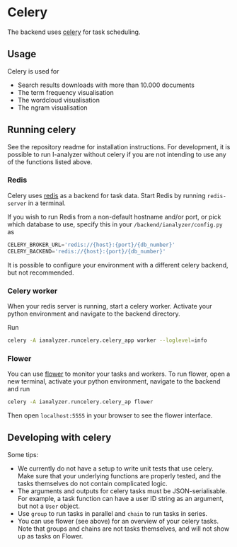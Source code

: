 # Celery

The backend uses [celery](https://docs.celeryq.dev/en/v5.2.7/) for task scheduling.

## Usage

Celery is used for
- Search results downloads with more than 10.000 documents
- The term frequency visualisation
- The wordcloud visualisation
- The ngram visualisation

## Running celery

See the repository readme for installation instructions. For development, it is possible to run I-analyzer without celery if you are not intending to use any of the functions listed above.

### Redis

Celery uses [redis](https://www.redis.io/) as a backend for task data. Start Redis by running `redis-server` in a terminal.

If you wish to run Redis from a non-default hostname and/or port, or pick which database to use, specify this in your `/backend/ianalyzer/config.py` as

```python
CELERY_BROKER_URL='redis://{host}:{port}/{db_number}'
CELERY_BACKEND='redis://{host}:{port}/{db_number}'
```

It is possible to configure your environment with a different celery backend, but not recommended.

### Celery worker

When your redis server is running, start a celery worker. Activate your python environment and navigate to the backend directory.

Run

```bash
celery -A ianalyzer.runcelery.celery_app worker --loglevel=info
```

### Flower

You can use [flower](https://flower.readthedocs.io/) to monitor your tasks and workers. To run flower, open a new terminal, activate your python environment, navigate to the backend and run

```bash
celery -A ianalyzer.runcelery.celery_ap flower
```

Then open `localhost:5555` in your browser to see the flower interface.

## Developing with celery

Some tips:

- We currently do not have a setup to write unit tests that use celery. Make sure that your underlying functions are properly tested, and the tasks themselves do not contain complicated logic.
- The arguments and outputs for celery tasks must be JSON-serialisable. For example, a task function can have a user ID string as an argument, but not a `User` object.
- Use `group` to run tasks in parallel and `chain` to run tasks in series.
- You can use flower (see above) for an overview of your celery tasks. Note that groups and chains are not tasks themselves, and will not show up as tasks on Flower.
